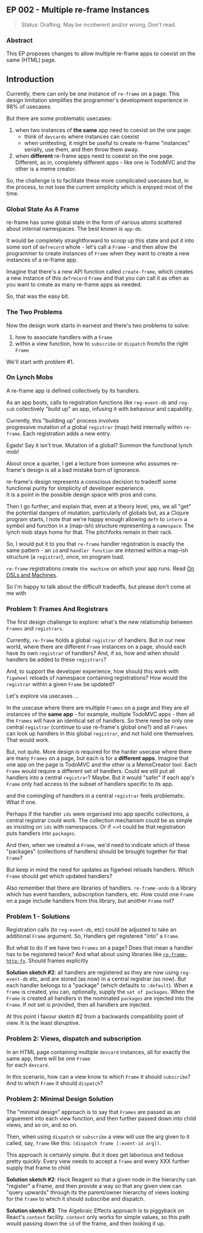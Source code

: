 ## EP 002 - Multiple re-frame Instances  

> Status: Drafting. May be incoherent and/or wrong. Don't read.

### Abstract

This EP proposes changes to allow multiple
re-frame apps to coexist on the same (HTML) page.
 
## Introduction 

Currently, there can only be one instance of `re-frame` on a page.
This design limitation simplifies the programmer's development
experience in 98% of usecases.

But there are some problematic usecases: 
  1. when two instances of **the same** app need to coexist on the one page:
     - think of `devcards` where instances can coexist 
     - when unittesting, it might be useful to create re-frame "instances" serially, 
       use them, and then throw them away.
  2. when **different** re-frame apps need to coexist on the one page. Different, as in, 
     completely different apps - like one is TodoMVC and the other is a meme creator. 

So, the challenge is to facilitate these more complicated usecases 
but, in the process, to not lose the current simplicity which is
enjoyed most of the time. 

### Global State As A Frame

re-frame has some global state in the form of various atoms scattered 
about internal namespaces. The best known is `app-db`. 

It would be completely straightforward to scoop up this state and 
put it into some sort of `defrecord` whole - let's call a `Frame` - and 
then allow the programmer to create instances of `Frame` when they
want to create a new instances of a re-frame app.

Imagine that there's a new API function 
called `create-frame`, which creates a new instance of this 
`defrecord` `Frame` and that you can call it as often as you want 
to create as many re-frame apps as needed.

So, that was the easy bit.

### The Two Problems

Now the design work starts in earnest and there's
two problems to solve:    
  1. how to associate handlers with a `Frame`  
  2. within a view function, how to `subscribe`
     or `dispatch` from/to the right `Frame`

We'll start with problem #1.

### On Lynch Mobs

A re-frame app is defined collectively by its handlers.

As an app boots, calls to registration functions like `reg-event-db` and `reg-sub` 
collectively "build up" an app, infusing it with behaviour and capability.

Currently, this "building up" process involves  
progressive mutation of a global `registrar` (map) held internally within `re-frame`. 
Each registration adds a new entry. 

Egads! Say it isn't true. Mutation of a global? Summon the functional lynch mob!

About once a quarter, I get a lecture from someone 
who assumes re-frame's design is all a bad mistake born of ignorance. 

re-frame's design represents a conscious decision to tradeoff 
some functional purity for simplicity of developer experience.  
It is a point in 
the possible design space with pros and cons. 

Then I go further, and explain that, even at a theory level, yes, we all 
"get" the potential dangers of mutation, particularly of globals but, as a Clojure program 
starts, I note that we're happy enough allowing `defn` 
to `intern` a symbol and function in a (map-ish) structure representing a `namespace`. 
The lynch mob stays home for that. The pitchforks remain in their rack. 

So, I would put it to you that `re-frame` handler registration 
is exactly the same pattern - an `id` and `handler function` are interned within a map-ish structure (a `registrar`), 
once, on program load.
 
`re-frame` registrations create `the machine` on which your app runs. 
Read [On DSLs and Machines](https://github.com/Day8/re-frame/blob/master/docs/MentalModelOmnibus.md#on-dsls-and-machines). 

So I'm happy to talk about the difficult tradeoffs, but please don't 
come at me with 


### Problem 1:  Frames And Registrars

The first design challenge to explore: what's the new relationship between 
`Frames` and `registrars`.

Currently, `re-frame` holds a global `registrar` of handlers. But in our new world, 
where there are different `Frame` instances on a page, should each 
have its own `registrar` of handlers?  And, if so, how and when
should handlers be added to these `registrars`?

And, to support the developer experience, how should this 
work with `figwheel` reloads of namespace containing registrations? 
How would the `registrar` within 
a given `Frame` be updated? 

Let's explore via usecases ...

In the usecase where there are multiple `Frames` on a page and they are 
all instances of the **same app** - for example, multiple TodoMVC apps - then all the
`Frames` will have an identical set of handlers. So there need be only one central
`registrar` (continue to use re-frame's global one?) and all `Frames` can look up 
handlers in this global `registrar`, and not hold one themselves. That would work.

But, not quite. More design is required for the harder usecase where
there are many `Frames` on a page, but each is for a **different 
apps**.
Imagine that one app on the page is TodoMVC and the other is a MemeCreator tool.
Each `Frame` would require a different set of handlers.
Could we still put all handlers
into a central `registrar`?  Maybe. But it would "safer" if each app's `Frame` only had 
access to the subset of handlers specific to its app. 
 
 and the comingling of 
handlers in a central `registrar` feels problematic.  What if one.  



Perhaps if the handler `ids` were organised into app specific collections, a 
central registrar could work.  The collection mechanism could be as simple as insisting 
on `ids` with namespaces.  Or if ==t could be that registration puts handlers into `packages`.


And then, when we created a `Frame`, we'd need 
to indicate which of these "packages" (collections of handlers) should be 
brought together for that `Frame`? 

But keep in mind the need for updates as figwheel reloads handlers. Which `Frame`
should get which updated handlers?

Also remember that there are libraries of handlers. `re-frame-undo` is a library 
which has event handlers, subscription handlers, etc. How could one `Frame` on a page 
include handlers from this library, but another `Frame` not? 

### Problem 1 - Solutions


Registration calls (to `reg-event-db`, etc) could be adjusted to 
take an additional `Frame` argument. So, Handlers get registered "into" a `Frame`. 
 
But what to do if we have two `Frames` on a page? Does that mean a handler has to be
registered twice?   And what about using libraries 
like [`re-frame-http-fx`](https://github.com/Day8/re-frame-http-fx). Should 
frames explicitly  


**Solution sketch #2**: all handlers are registered as they are now 
using `reg-event-db` etc, and are
stored (as now) in a central registrar (as now). But each handler belongs to a 
"package" (which defaults to `:default`). When a `frame` is created, you 
can, optionally, supply the `set of packages`. When the `Frame` is created 
all handlers in the nominated `packages` are injected into the 
`Frame`. If not set is provided, then all handlers are injected. 

At this point I favour sketch #2 from a backwards compatibility 
point of view. It is the least disruptive. 

### Problem 2: Views, dispatch and subscription 

In an HTML page containing multiple `devcard` instances,
all for exactly the same app, there will be one `Frame`  
for each `devcard`.

In this scenario, how can a view know to which 
`Frame` it should `subscribe`? And to which `Frame` it should 
`dispatch`?

### Problem 2: Minimal Design Solution 

The "minimal design" approach is to say that 
`Frames` are passed as an arguement into 
each view function, and then further passed down into 
child views, and so on, and so on.

Then, when using `dispatch` or `subscribe` a view will 
use the arg given to it called, say, `frame` like this:
`(dispatch frame [:event-id arg])`.

This approach is certainly simple. But it does get laborious
and tedious pretty quickly. Every view needs to accept a `frame`
and every XXX further supply that frame to child 

**Solution sketch #2**: Hack Reagent so that a given node in 
the hierarchy can "register" a Frame, and then provide a 
way so that any given view can "query upwards" through its 
the parent/owner hierarchy of views 
looking for the `frame` to which it should subscribe and dispatch. 

**Solution sketch #3**: The Algebraic  Effects approach is to 
piggyback on React's `context` facility. `context` only works for simple values, so 
this path would passing down the `id` of the frame, and then 
looking it up.


